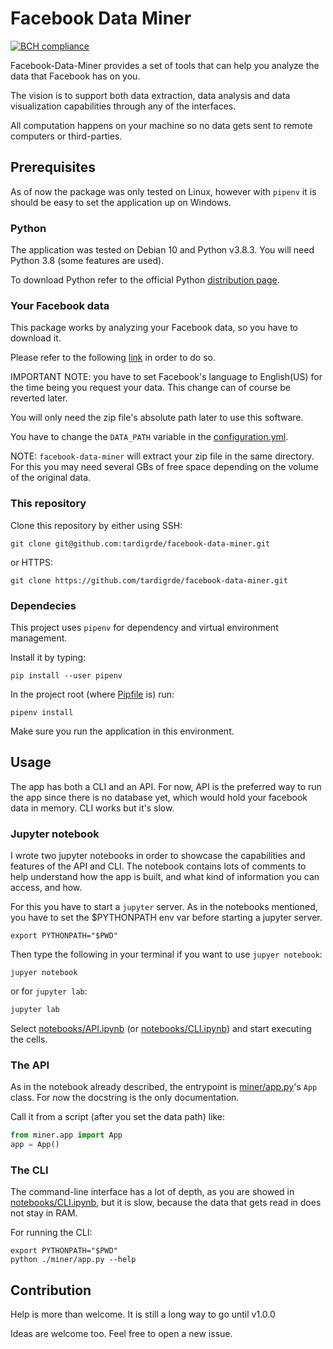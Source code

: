 # Facebook Data Miner

[![BCH compliance](https://bettercodehub.com/edge/badge/tardigrde/facebook-data-miner?branch=master)](https://bettercodehub.com/)

Facebook-Data-Miner provides a set of tools that can help you analyze the data 
that Facebook has on you.

The vision is to support both data extraction, data analysis and data 
visualization capabilities through any of the interfaces.

All computation happens on your machine so no data gets sent to remote 
computers or third-parties.

## Prerequisites
As of now the package was only tested on Linux, however with `pipenv` 
it is should be easy to set the application up on Windows.

### Python

The application was tested on Debian 10 and Python v3.8.3.
You will need Python 3.8 (some features are used).

To download Python refer to the official Python 
[distribution page](https://www.python.org/getit/).

### Your Facebook data

This package works by analyzing your Facebook data, so you have to download it.

Please refer to the following 
[link](https://www.facebook.com/help/212802592074644) in order to do so. 

IMPORTANT NOTE: you have to set Facebook's language to English(US) for the 
time being you request your data. This change can of course be reverted later.

You will only need the zip file's absolute path later to use this software.

You have to change the `DATA_PATH` variable in the 
[configuration.yml](configuration.yml).

NOTE: `facebook-data-miner` will extract your zip file in the same directory. 
For this you may need several GBs of free space depending on the volume of the 
original data.

### This repository
Clone this repository by either using SSH:

```shell script
git clone git@github.com:tardigrde/facebook-data-miner.git
```

or HTTPS:

```shell script
git clone https://github.com/tardigrde/facebook-data-miner.git
```

### Dependecies

This project uses `pipenv` for dependency and virtual environment management.

Install it by typing:
```shell script
pip install --user pipenv
```

In the project root (where [Pipfile](Pipfile) is) run:

```shell script
pipenv install
```

Make sure you run the application in this environment.

## Usage

The app has both a CLI and an API. For now, API is the preferred way to 
run the app since there is no database yet, which would hold your facebook data
in memory. CLI works but it's slow.

### Jupyter notebook

I wrote two jupyter notebooks in order to showcase the capabilities and 
features of the API and CLI. The notebook contains lots of comments to 
help understand how the app is built, 
and what kind of information you can access, and how.

For this you have to start a `jupyter` server. 
As in the notebooks mentioned, you have to set the $PYTHONPATH env var 
before starting a jupyter server.

```shell script
export PYTHONPATH="$PWD"
```

Then type the following in your terminal if you want to use `jupyer notebook`:

```shell script
jupyer notebook
```

or for `jupyter lab`:

```bash
jupyter lab
```

Select [notebooks/API.ipynb](notebooks/API.ipynb) 
(or [notebooks/CLI.ipynb](notebooks/CLI.ipynb)) and start executing the cells. 

### The API
As in the notebook already described, the entrypoint is 
[miner/app.py](miner/app.py)'s `App` class. For now the docstring is the only
documentation.

Call it from a script (after you set the data path) like:
```python
from miner.app import App
app = App()
```

### The CLI

The command-line interface has a lot of depth, as you are showed in
 [notebooks/CLI.ipynb](notebooks/CLI.ipynb), but it is slow, 
 because the data that gets read in does not stay in RAM.

For running the CLI:

```shell script
export PYTHONPATH="$PWD"
python ./miner/app.py --help
```

## Contribution

Help is more than welcome. It is still a long way to go until v1.0.0

Ideas are welcome too. Feel free to open a new issue.
